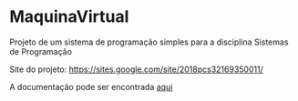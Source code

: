 # MaquinaVirtual
Projeto de um sistema de programação simples para a disciplina Sistemas de Programação  

Site do projeto: https://sites.google.com/site/2018pcs32169350011/  

A documentação pode ser encontrada [aqui](https://docs.google.com/a/usp.br/viewer?a=v&pid=sites&srcid=ZGVmYXVsdGRvbWFpbnwyMDE4cGNzMzIxNjkzNTAwMTF8Z3g6NGQzMDhmYmExM2Q3OTRlMQ)
